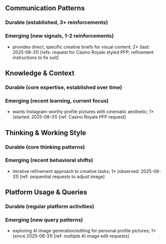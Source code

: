 ## Communication Patterns
### Durable (established, 3+ reinforcements)

### Emerging (new signals, 1-2 reinforcements)
- provides direct, specific creative briefs for visual content; 2× (last: 2025-08-31) [refs: request for Casino Royale styled PFP; refinement instructions to fix suit]

## Knowledge & Context
### Durable (core expertise, established over time)

### Emerging (recent learning, current focus)
- wants Instagram-worthy profile pictures with cinematic aesthetic; 1× (started: 2025-08-31) [ref: Casino Royale PFP request]

## Thinking & Working Style
### Durable (core thinking patterns)

### Emerging (recent behavioral shifts)
- iterative refinement approach to creative tasks; 1× (observed: 2025-08-31) [ref: sequential requests to adjust image]

## Platform Usage & Queries
### Durable (regular platform activities)

### Emerging (new query patterns)
- exploring AI image generation/editing for personal profile pictures; 1× (since 2025-08-31) [ref: multiple AI image edit requests]